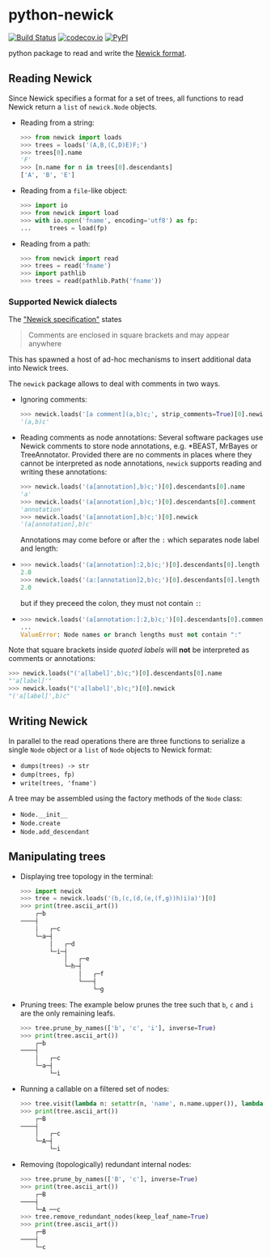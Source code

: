 # python-newick

[![Build Status](https://github.com/dlce-eva/python-newick/workflows/tests/badge.svg)](https://github.com/dlce-eva/python-newick/actions?query=workflow%3Atests)
[![codecov.io](https://codecov.io/github/dlce-eva/python-newick/coverage.svg?branch=master)](https://codecov.io/github/dlce-eva/python-newick?branch=master)
[![PyPI](https://badge.fury.io/py/newick.svg)](https://pypi.org/project/newick)

python package to read and write the 
[Newick format](https://en.wikipedia.org/wiki/Newick_format).


## Reading Newick

Since Newick specifies a format for a set of trees, all functions to read Newick return
a `list` of `newick.Node` objects.

- Reading from a string:
  ```python
  >>> from newick import loads
  >>> trees = loads('(A,B,(C,D)E)F;')
  >>> trees[0].name
  'F'
  >>> [n.name for n in trees[0].descendants]
  ['A', 'B', 'E']
  ```

- Reading from  a `file`-like object:
  ```python
  >>> import io
  >>> from newick import load
  >>> with io.open('fname', encoding='utf8') as fp:
  ...     trees = load(fp)
  ```

- Reading from a path:
  ```python
  >>> from newick import read
  >>> trees = read('fname')
  >>> import pathlib
  >>> trees = read(pathlib.Path('fname'))
  ```

### Supported Newick dialects

The ["Newick specification"](http://biowiki.org/wiki/index.php/Newick_Format) states

> Comments are enclosed in square brackets and may appear anywhere

This has spawned a host of ad-hoc mechanisms to insert additional data into Newick trees.

The `newick` package allows to deal with comments in two ways.

- Ignoring comments:
  ```python
  >>> newick.loads('[a comment](a,b)c;', strip_comments=True)[0].newick
  '(a,b)c'
  ```
- Reading comments as node annotations: Several software packages use Newick comments to 
  store node annotations, e.g. *BEAST, MrBayes or TreeAnnotator. Provided there are no
  comments in places where they cannot be interpreted as node annotations, `newick` supports
  reading and writing these annotations:
  ```python
  >>> newick.loads('(a[annotation],b)c;')[0].descendants[0].name
  'a'
  >>> newick.loads('(a[annotation],b)c;')[0].descendants[0].comment
  'annotation'
  >>> newick.loads('(a[annotation],b)c;')[0].newick
  '(a[annotation],b)c'
  ```
  Annotations may come before or after the `:` which separates node label and length:
- ```python
  >>> newick.loads('(a[annotation]:2,b)c;')[0].descendants[0].length
  2.0
  >>> newick.loads('(a:[annotation]2,b)c;')[0].descendants[0].length
  2.0
  ```
  but if they preceed the colon, they must not contain `:`:
- ```python
  >>> newick.loads('(a[annotation:]:2,b)c;')[0].descendants[0].comment
  ...
  ValueError: Node names or branch lengths must not contain ":"
  ```

Note that square brackets inside *quoted labels* will **not** be interpreted as comments
or annotations:
```python
>>> newick.loads("('a[label]',b)c;")[0].descendants[0].name
"'a[label]'"
>>> newick.loads("('a[label]',b)c;")[0].newick
"('a[label]',b)c"
```


## Writing Newick

In parallel to the read operations there are three functions to serialize a single `Node` object or a `list` of `Node`
objects to Newick format:
- `dumps(trees) -> str`
- `dump(trees, fp)`
- `write(trees, 'fname')`

A tree may be assembled using the factory methods of the `Node` class:
- `Node.__init__`
- `Node.create`
- `Node.add_descendant`


## Manipulating trees

- Displaying tree topology in the terminal:
  ```python
  >>> import newick
  >>> tree = newick.loads('(b,(c,(d,(e,(f,g))h)i)a)')[0]
  >>> print(tree.ascii_art())
      ┌─b
  ────┤
      │   ┌─c
      └─a─┤
          │   ┌─d
          └─i─┤
              │   ┌─e
              └─h─┤
                  │   ┌─f
                  └───┤
                      └─g
  ```
- Pruning trees: The example below prunes the tree such that `b`, `c` and `i` are the only
  remaining leafs.
  ```python
  >>> tree.prune_by_names(['b', 'c', 'i'], inverse=True)
  >>> print(tree.ascii_art())
      ┌─b
  ────┤
      │   ┌─c
      └─a─┤
          └─i
  ```
- Running a callable on a filtered set of nodes:
  ```python
  >>> tree.visit(lambda n: setattr(n, 'name', n.name.upper()), lambda n: n.name in ['a', 'b'])
  >>> print(tree.ascii_art())
      ┌─B
  ────┤
      │   ┌─c
      └─A─┤
          └─i
  ```
- Removing (topologically) redundant internal nodes:
  ```python
  >>> tree.prune_by_names(['B', 'c'], inverse=True)
  >>> print(tree.ascii_art())
      ┌─B
  ────┤
      └─A ──c
  >>> tree.remove_redundant_nodes(keep_leaf_name=True)
  >>> print(tree.ascii_art())
      ┌─B
  ────┤
      └─c
  ```
